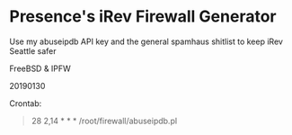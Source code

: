 # Presence's iRev Firewall Generator

Use my abuseipdb API key and the general spamhaus shitlist to keep iRev Seattle safer

FreeBSD & IPFW

20190130

Crontab: 

> 28 2,14 * * * /root/firewall/abuseipdb.pl
